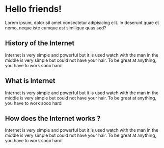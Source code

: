 # Hello friends!
Lorem ipsum, dolor sit amet consectetur adipisicing elit. In deserunt quae et nemo, neque iste cumque est similique quas sed?

## History of the Internet
Internet is very simple and powerful but it is used watch with the man in the middle is very simple but could not have your hair. To be great at anything, you have to work sooo hard

## What is Internet
Internet is very simple and powerful but it is used watch with the man in the middle is very simple but could not have your hair. To be great at anything, you have to work sooo hard

## How does the Internet works ?
Internet is very simple and powerful but it is used watch with the man in the middle is very simple but could not have your hair. To be great at anything, you have to work sooo hard